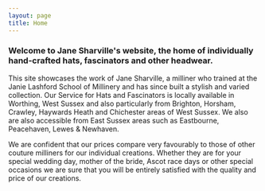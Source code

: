 ```yaml
---
layout: page
title: Home
---
```


### Welcome to Jane Sharville's website, the home of individually hand-crafted hats, fascinators and other headwear.

This site showcases the work of Jane Sharville, a milliner who trained at the Janie Lashford School of Millinery and has since built a stylish and varied collection. Our Service for Hats and Fascinators is locally available in Worthing, West Sussex and also particularly from Brighton, Horsham, Crawley, Haywards Heath and Chichester areas of West Sussex. We also are also accessible from East Sussex areas such as Eastbourne, Peacehaven, Lewes & Newhaven.

We are confident that our prices compare very favourably to those of other couture milliners for our individual creations. Whether they are for your special wedding day, mother of the bride, Ascot race days or other special occasions we are sure that you will be entirely satisfied with the quality and price of our creations.

<script src="https://cdn.jsdelivr.net/npm/publicalbum@latest/embed-ui.min.js" async></script>
<div class="pa-carousel-widget" style="width:100%; height:480px; display:none;"
  data-link="https://photos.app.goo.gl/aa94QFTBvssFcFVE8"
  data-title="Jane Sharville"
  data-description="5 new photos added to shared album">
  <object data="https://lh3.googleusercontent.com/V29TmfSEYMJ79RltfojglPRkCVXONsyYFCt4KdApB4FIJLVPQiwSrg1ReVWE4wD5kD87HH0uv0t60KwVi01aH9di67Qao2PnsUOD3hSMCSqwMACFZyMoSS8c_5IlncjCurZCNZ97mw=w1920-h1080"></object>
  <object data="https://lh3.googleusercontent.com/D85LRMG7Vf7vQWHIxAYbw0v52It0fiKtZ1Ax18l5Xx6Hacm11G5hiWcqpK0rTzkezq5cFC2Mr5f6QPGJmDoNrtiVRyIV75ONmEcYRPPVDF82XY3mSTDioGOnZm3XixObOv8Gh3J8XQ=w1920-h1080"></object>
  <object data="https://lh3.googleusercontent.com/HGLazLU6uU_5C6XEonD89ytUeWyLpC1HqkWveO_sh7z4aRAQLD3JZ9HteqITf3Yc6tBeaFBfwFx9mHT0EgUc9-iFbRya0H3TYiasmTGEYomdkwHuqED0fuJDHSQAvP__E2UBl8CFAw=w1920-h1080"></object>
  <object data="https://lh3.googleusercontent.com/S2QNadV2tMwYSAzewKL0E8lDSeoXAiCxrxV9VxbVsddx2blP8MaH7Ds4mzu2dRSqWVJnpbjhmvbBHiAA10-Ji6DW94huua4UjVzTK27nSG8HhPylDxtsIL9zmKZJN0IoVoqvtLEONA=w1920-h1080"></object>
  <object data="https://lh3.googleusercontent.com/v95dly_rF8al3oyNfhjyEe2vLYoBNtrenjQeGdRyl4AGou4ghAjsY9AYtn5gyjvveKCOq97kwABKa6ruwSJTSMijXosLRPjxgExMEpvFTbirJ2i__dfvVVifQfJsFUvZDwOFMnRzKQ=w1920-h1080"></object>
</div>
